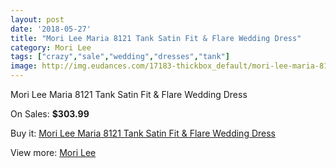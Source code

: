 ```yaml
---
layout: post
date: '2018-05-27'
title: "Mori Lee Maria 8121 Tank Satin Fit & Flare Wedding Dress"
category: Mori Lee
tags: ["crazy","sale","wedding","dresses","tank"]
image: http://img.eudances.com/17183-thickbox_default/mori-lee-maria-8121-tank-satin-fit-flare-wedding-dress.jpg
---
```

Mori Lee Maria 8121 Tank Satin Fit & Flare Wedding Dress

On Sales: **$303.99**
<a href="https://www.eudances.com/en/mori-lee/5020-mori-lee-maria-8121-tank-satin-fit-flare-wedding-dress.html"><amp-img layout="responsive" width="600" height="600" src="//img.eudances.com/17183-thickbox_default/mori-lee-maria-8121-tank-satin-fit-flare-wedding-dress.jpg" alt="Mori Lee Maria 8121 Tank Satin Fit & Flare Wedding Dress 0" /></a>
<a href="https://www.eudances.com/en/mori-lee/5020-mori-lee-maria-8121-tank-satin-fit-flare-wedding-dress.html"><amp-img layout="responsive" width="600" height="600" src="//img.eudances.com/17187-thickbox_default/mori-lee-maria-8121-tank-satin-fit-flare-wedding-dress.jpg" alt="Mori Lee Maria 8121 Tank Satin Fit & Flare Wedding Dress 1" /></a>
<a href="https://www.eudances.com/en/mori-lee/5020-mori-lee-maria-8121-tank-satin-fit-flare-wedding-dress.html"><amp-img layout="responsive" width="600" height="600" src="//img.eudances.com/17186-thickbox_default/mori-lee-maria-8121-tank-satin-fit-flare-wedding-dress.jpg" alt="Mori Lee Maria 8121 Tank Satin Fit & Flare Wedding Dress 2" /></a>
<a href="https://www.eudances.com/en/mori-lee/5020-mori-lee-maria-8121-tank-satin-fit-flare-wedding-dress.html"><amp-img layout="responsive" width="600" height="600" src="//img.eudances.com/17185-thickbox_default/mori-lee-maria-8121-tank-satin-fit-flare-wedding-dress.jpg" alt="Mori Lee Maria 8121 Tank Satin Fit & Flare Wedding Dress 3" /></a>
<a href="https://www.eudances.com/en/mori-lee/5020-mori-lee-maria-8121-tank-satin-fit-flare-wedding-dress.html"><amp-img layout="responsive" width="600" height="600" src="//img.eudances.com/17184-thickbox_default/mori-lee-maria-8121-tank-satin-fit-flare-wedding-dress.jpg" alt="Mori Lee Maria 8121 Tank Satin Fit & Flare Wedding Dress 4" /></a>

Buy it: [Mori Lee Maria 8121 Tank Satin Fit & Flare Wedding Dress](https://www.eudances.com/en/mori-lee/5020-mori-lee-maria-8121-tank-satin-fit-flare-wedding-dress.html "Mori Lee Maria 8121 Tank Satin Fit & Flare Wedding Dress")

View more: [Mori Lee](https://www.eudances.com/en/9-mori-lee "Mori Lee")